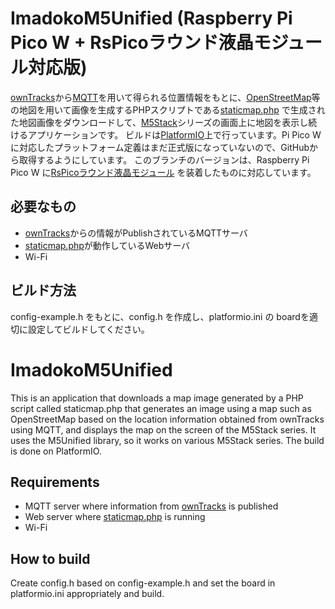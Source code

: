 # ImadokoM5Unified (Raspberry Pi Pico W + RsPicoラウンド液晶モジュール対応版)

[ownTracks](https://owntracks.org/)から[MQTT](https://mqtt.org/)を用いて得られる位置情報をもとに、[OpenStreetMap](https://www.openstreetmap.org/)等の地図を用いて画像を生成するPHPスクリプトである[staticmap.php](https://github.com/Piskvor/staticMapLiteExt) で生成された地図画像をダウンロードして、[M5Stack](https://m5stack.com/)シリーズの画面上に地図を表示し続けるアプリケーションです。
ビルドは[PlatformIO](https://platformio.org/)上で行っています。Pi Pico Wに対応したプラットフォーム定義はまだ正式版になっていないので、GitHubから取得するようにしています。
このブランチのバージョンは、Raspberry Pi Pico W に[RsPicoラウンド液晶モジュール](https://ssci.to/8432) を装着したものに対応しています。

## 必要なもの

- [ownTracks](https://owntracks.org/)からの情報がPublishされているMQTTサーバ
- [staticmap.php](https://github.com/Piskvor/staticMapLiteExt)が動作しているWebサーバ
- Wi-Fi

## ビルド方法

config-example.h をもとに、config.h を作成し、platformio.ini の boardを適切に設定してビルドしてください。

# ImadokoM5Unified

This is an application that downloads a map image generated by a PHP script called staticmap.php that generates an image using a map such as OpenStreetMap based on the location information obtained from ownTracks using MQTT, and displays the map on the screen of the M5Stack series. It uses the M5Unified library, so it works on various M5Stack series. The build is done on PlatformIO.

## Requirements

- MQTT server where information from [ownTracks](https://owntracks.org/) is published
- Web server where [staticmap.php](https://github.com/Piskvor/staticMapLiteExt) is running
- Wi-Fi

## How to build

Create config.h based on config-example.h and set the board in platformio.ini appropriately and build.
